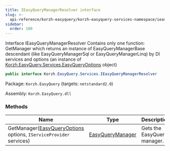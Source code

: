 ```yaml
---
title: IEasyQueryManagerResolver interface
slug: >-
  api-reference/korzh-easyquery/korzh-easyquery-services-namespace/ieasyquerymanagerresolver-interface
sidebar:
  order: 100
---
```


Interface IEasyQueryManagerResolver  Contains only one function: GetManager which returns an instance of EasyQueryManagerBase descendant (like EasyQueryManagerSql or EasyQueryManagerLinq)  by DI services and options (an instance of [Korzh.EasyQuery.Services.EasyQueryOptions](/easyquery/docs/api-reference/korzh-easyquery/korzh-easyquery-services-namespace/easyqueryoptions-class) object)
```csharp
public interface Korzh.EasyQuery.Services.IEasyQueryManagerResolver

```
Package: `Korzh.EasyQuery` (targets: `netstandard2.0`)

Assembly: `Korzh.EasyQuery.dll`

### Methods

| Name | Type | Description | 
| --- | --- | --- | 
| GetManager([EasyQueryOptions](/easyquery/docs/api-reference/korzh-easyquery/korzh-easyquery-services-namespace/easyqueryoptions-class) options, `IServiceProvider` services) | [EasyQueryManager](/easyquery/docs/api-reference/korzh-easyquery/korzh-easyquery-services-namespace/easyquerymanager-class) | Gets the EasyQuery manager. |

